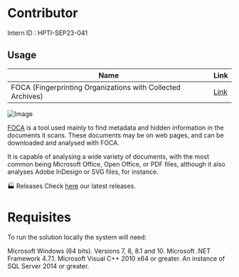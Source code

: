 # Contributor
Intern ID : HPTI-SEP23-041

## Usage

| Name  | Link  |
|-------|-------|
| FOCA (Fingerprinting Organizations with Collected Archives) | [Link](https://github.com/ElevenPaths/FOCA.git) |

![Image](https://github.com/aryan-2026/HPTI-SEP-2023/blob/main/Tools/FOCA/FOCA_White.jpg "FOCA")

[FOCA](https://github.com/ElevenPaths/FOCA.git) is a tool used mainly to find metadata and hidden information in the documents it scans. These documents may be on web pages, and can be downloaded and analysed with FOCA.

It is capable of analysing a wide variety of documents, with the most common being Microsoft Office, Open Office, or PDF files, although it also analyses Adobe InDesign or SVG files, for instance.

🏭 Releases
Check [here](https://github.com/ElevenPaths/FOCA/releases) our latest releases.

# Requisites
To run the solution locally the system will need:

Microsoft Windows (64 bits). Versions 7, 8, 8.1 and 10.
Microsoft .NET Framework 4.7.1.
Microsoft Visual C++ 2010 x64 or greater.
An instance of SQL Server 2014 or greater.

